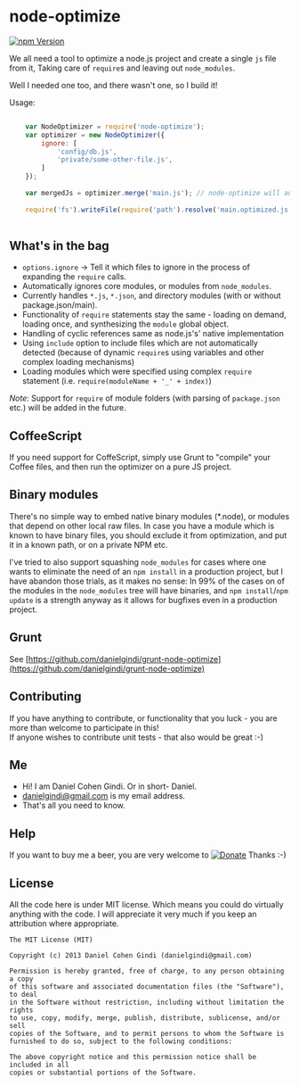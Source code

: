 node-optimize
=============

[![npm Version](https://badge.fury.io/js/node-optimize.png)](https://npmjs.org/package/node-optimize)

We all need a tool to optimize a node.js project and create a single `js` file from it, 
Taking care of `require`s and leaving out `node_modules`.

Well I needed one too, and there wasn't one, so I build it!

Usage:
```javascript

	var NodeOptimizer = require('node-optimize');
	var optimizer = new NodeOptimizer({ 
		ignore: [
			'config/db.js',
			'private/some-other-file.js',
		]
	});
	
    var mergedJs = optimizer.merge('main.js'); // node-optimize will automatically resolve that path for 'main.js' using path.resolve(...)
	
	require('fs').writeFile(require('path').resolve('main.optimized.js'), mergedJs);
	
```

## What's in the bag

* `options.ignore` -> Tell it which files to ignore in the process of expanding the `require` calls.
* Automatically ignores core modules, or modules from `node_modules`.
* Currently handles `*.js`, `*.json`, and directory modules (with or without package.json/main).
* Functionality of `require` statements stay the same - loading on demand, loading once, and synthesizing the `module` global object.
* Handling of cyclic references same as node.js's' native implementation
* Using `include` option to include files which are not automatically detected (because of dynamic `require`s using variables and other complex loading mechanisms)
* Loading modules which were specified using complex `require` statement (i.e. `require(moduleName + '_' + index)`)

*Note*: Support for `require` of module folders (with parsing of `package.json` etc.) will be added in the future.

## CoffeeScript

If you need support for CoffeScript, simply use Grunt to "compile" your Coffee files, and then run the optimizer on a pure JS project.

## Binary modules

There's no simple way to embed native binary modules (*.node), or modules that depend on other local raw files.
In case you have a module which is known to have binary files, you should exclude it from optimization, and put it in a known path, or on a private NPM etc.

I've tried to also support squashing `node_modules` for cases where one wants to eliminate the need of an `npm install` in a production project,
but I have abandon those trials, as it makes no sense:
In 99% of the cases on of the modules in the `node_modules` tree will have binaries, and `npm install`/`npm update` is a strength anyway as it allows for bugfixes even in a production project.

## Grunt

See [https://github.com/danielgindi/grunt-node-optimize](https://github.com/danielgindi/grunt-node-optimize)


## Contributing

If you have anything to contribute, or functionality that you luck - you are more than welcome to participate in this!  
If anyone wishes to contribute unit tests - that also would be great :-)

## Me
* Hi! I am Daniel Cohen Gindi. Or in short- Daniel.
* danielgindi@gmail.com is my email address.
* That's all you need to know.

## Help

If you want to buy me a beer, you are very welcome to
[![Donate](https://www.paypalobjects.com/en_US/i/btn/btn_donate_LG.gif)](https://www.paypal.com/cgi-bin/webscr?cmd=_s-xclick&hosted_button_id=G6CELS3E997ZE)
 Thanks :-)

## License

All the code here is under MIT license. Which means you could do virtually anything with the code.
I will appreciate it very much if you keep an attribution where appropriate.

    The MIT License (MIT)

    Copyright (c) 2013 Daniel Cohen Gindi (danielgindi@gmail.com)

    Permission is hereby granted, free of charge, to any person obtaining a copy
    of this software and associated documentation files (the "Software"), to deal
    in the Software without restriction, including without limitation the rights
    to use, copy, modify, merge, publish, distribute, sublicense, and/or sell
    copies of the Software, and to permit persons to whom the Software is
    furnished to do so, subject to the following conditions:

    The above copyright notice and this permission notice shall be included in all
    copies or substantial portions of the Software.

